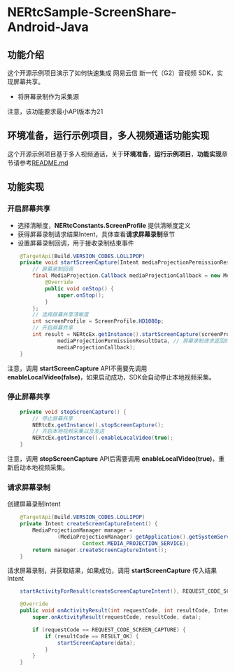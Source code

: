 # NERtcSample-ScreenShare-Android-Java

## 功能介绍

这个开源示例项目演示了如何快速集成 网易云信 新一代（G2）音视频 SDK，实现屏幕共享。
- 将屏幕录制作为采集源

注意，该功能要求最小API版本为21

## 环境准备，运行示例项目，多人视频通话功能实现

这个开源示例项目基于多人视频通话，关于**环境准备**，**运行示例项目**，**功能实现**章节请参考[README.md](https://github.com/netease-im/Basic-Video-Call/blob/master/Group-Video/NERtcSample-GroupVideoCall-Android-Java/README.md)

## 功能实现

### 开启屏幕共享

- 选择清晰度，**NERtcConstants.ScreenProfile** 提供清晰度定义
- 获得屏幕录制请求结果Intent，具体查看**请求屏幕录制**章节
- 设置屏幕录制回调，用于接收录制结束事件

```java
    @TargetApi(Build.VERSION_CODES.LOLLIPOP)
    private void startScreenCapture(Intent mediaProjectionPermissionResultData) {
        // 屏幕录制回调
        final MediaProjection.Callback mediaProjectionCallback = new MediaProjection.Callback() {
            @Override
            public void onStop() {
                super.onStop();
            }
        };
        // 选择屏幕共享清晰度
        int screenProfile = ScreenProfile.HD1080p;
        // 开启屏幕共享
        int result = NERtcEx.getInstance().startScreenCapture(screenProfile,
                mediaProjectionPermissionResultData, // 屏幕录制请求返回的Intent
                mediaProjectionCallback);
    }
```

注意，调用 **startScreenCapture** API不需要先调用 **enableLocalVideo(false)**，如果启动成功，SDK会自动停止本地视频采集。

### 停止屏幕共享

```java
    private void stopScreenCapture() {
        // 停止屏幕共享
        NERtcEx.getInstance().stopScreenCapture();
        // 开启本地视频采集以及发送
        NERtcEx.getInstance().enableLocalVideo(true);
    }
```

注意，调用 **stopScreenCapture** API后需要调用 **enableLocalVideo(true)**，重新启动本地视频采集。

### 请求屏幕录制

创建屏幕录制Intent

```java
    @TargetApi(Build.VERSION_CODES.LOLLIPOP)
    private Intent createScreenCaptureIntent() {
        MediaProjectionManager manager =
                (MediaProjectionManager) getApplication().getSystemService(
                        Context.MEDIA_PROJECTION_SERVICE);
        return manager.createScreenCaptureIntent();
    }
```

请求屏幕录制，并获取结果，如果成功，调用 **startScreenCapture** 传入结果Intent

```java
    startActivityForResult(createScreenCaptureIntent(), REQUEST_CODE_SCREEN_CAPTURE);

    @Override
    public void onActivityResult(int requestCode, int resultCode, Intent data) {
        super.onActivityResult(requestCode, resultCode, data);

        if (requestCode == REQUEST_CODE_SCREEN_CAPTURE) {
            if (resultCode == RESULT_OK) {
                startScreenCapture(data);
            }
        }
    }
```